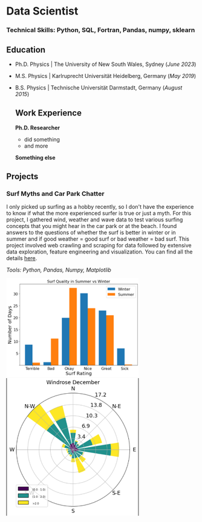 # Data Scientist

### Technical Skills: Python, SQL, Fortran, Pandas, numpy, sklearn

## Education
- Ph.D. Physics | The University of New South Wales, Sydney (_June 2023_)
- M.S. Physics | Karlruprecht Universität Heidelberg, Germany (_May 2019_)
- B.S. Physics | Technische Universität Darmstadt, Germany (_August 2015_)

  ## Work Experience
  **Ph.D. Researcher**
  - did something
  - and more

   **Something else**

## Projects

### **Surf Myths and Car Park Chatter**
I only picked up surfing as a hobby recently, so I don't have the experience to know if what the more experienced surfer is true or just a myth. For this project, I gathered wind, weather and wave data to test various surfing concepts that you might hear in the car park or at the beach. I found answers to the questions of whether the surf is better in winter or in summer and if good weather = good surf or bad weather = bad surf. This project involved web crawling and scraping for data followed by extensive data exploration, feature engineering and visualization. You can find all the details [here](http://squarespace.com/"Title").

*Tools: Python, Pandas, Numpy, Matplotlib* 

<img src="./files/img/Summer_vs_Winter.png" width="350"/> <img src="./files/img/Windrose.png" width="350" />



